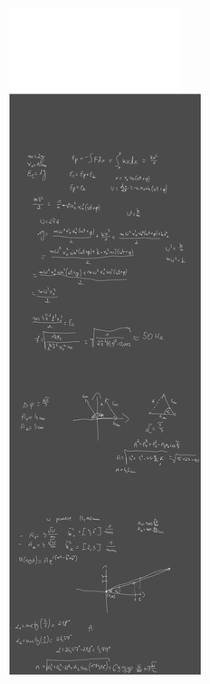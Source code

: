 ![3 Lista zadań drgania i fale 2022](/Notatki/Semestr%202/Fizyka%201.1A/%C4%86wiczenia/%C4%86wiczenia%203/3%20Lista%20zada%C5%84%20drgania%20i%20fale%202022.pdf)
![Drawing 2023-04-20 15.53.34.excalidraw](/Notatki/Semestr%202/Fizyka%201.1A/%C4%86wiczenia/%C4%86wiczenia%203/Drawing%202023-04-20%2015.53.34.excalidraw.svg)
